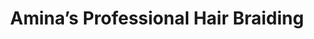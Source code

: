 ---
title: "Amina’s Professional Hair Braiding"
url: /everett/aminas-professional-hair-braiding/
shop: beauty
---